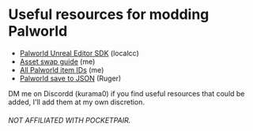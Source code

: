# Useful resources for modding Palworld
- [Palworld Unreal Editor SDK](https://github.com/KURAMAAA0/PalModding/blob/main/Assset%20Swap%20Guide/README.md "Palworld Unreal Editor SDK") (localcc)
- [Asset swap guide](https://github.com/KURAMAAA0/PalModding/blob/main/Assset%20Swap%20Guide/README.md "Asset swap guide") (me)
- [All Palworld item IDs](https://github.com/KURAMAAA0/PalModding/blob/main/ItemIDs.txt "All Palworld item IDs") (me)
- [Palworld save to JSON](https://gist.github.com/cheahjs/300239464dd84fe6902893b6b9250fd0) (Ruger)

DM me on Discordd (kurama0) if you find useful resources that could be added, I'll add them at my own discretion.

###### NOT AFFILIATED WITH POCKETPAIR.
